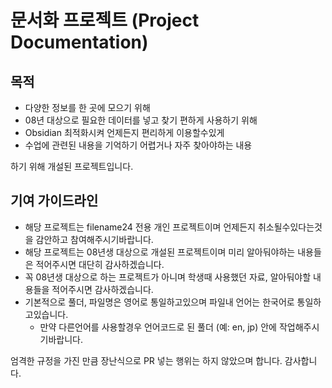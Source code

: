 # 문서화 프로젝트 (Project Documentation)

## 목적
-  다양한 정보를 한 곳에 모으기 위해
-  08년 대상으로 필요한 데이터를 넣고 찾기 편하게 사용하기 위해
-  Obsidian 최적화시켜 언제든지 편리하게 이용할수있게
-  수업에 관련된 내용을 기억하기 어렵거나 자주 찾아야하는 내용

하기 위해 개설된 프로젝트입니다.

## 기여 가이드라인
-  해당 프로젝트는 filename24 전용 개인 프로젝트이며 언제든지 취소될수있다는것을 감안하고 참여해주시기바랍니다.
-  해당 프로젝트는 08년생 대상으로 개설된 프로젝트이며 미리 알아둬야하는 내용들은 적어주시면 대단히 감사하겠습니다.
-  꼭 08년생 대상으로 하는 프로젝트가 아니며 학생때 사용했던 자료, 알아둬야할 내용들을 적어주시면 감사하겠습니다.
-  기본적으로 풀더, 파일명은 영어로 통일하고있으며 파일내 언어는 한국어로 통일하고있습니다.
	- 만약 다른언어를 사용할경우 언어코드로 된 풀더 (예: en, jp) 안에 작업해주시기바랍니다.

엄격한 규정을 가진 만큼 장난식으로 PR 넣는 행위는 하지 않았으며 합니다. 감사합니다.